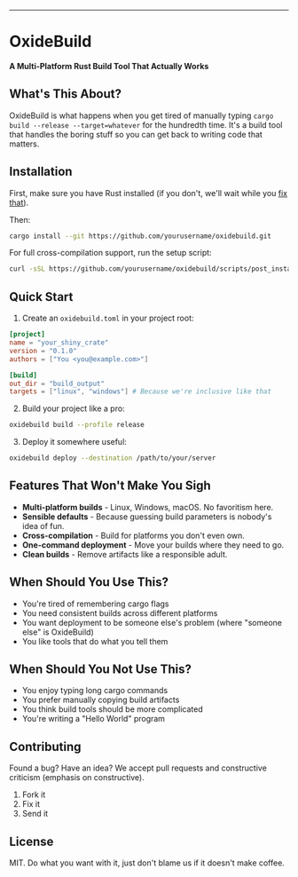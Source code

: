 ---

# OxideBuild

**A Multi-Platform Rust Build Tool That Actually Works**

## What's This About?

OxideBuild is what happens when you get tired of manually typing `cargo build --release --target=whatever` for the hundredth time. It's a build tool that handles the boring stuff so you can get back to writing code that matters.

## Installation

First, make sure you have Rust installed (if you don't, we'll wait while you [fix that](https://www.rust-lang.org/tools/install)).

Then:

```bash
cargo install --git https://github.com/yourusername/oxidebuild.git
```

For full cross-compilation support, run the setup script:

```bash
curl -sSL https://github.com/yourusername/oxidebuild/scripts/post_install.sh | bash
```

## Quick Start

1. Create an `oxidebuild.toml` in your project root:

```toml
[project]
name = "your_shiny_crate"
version = "0.1.0"
authors = ["You <you@example.com>"]

[build]
out_dir = "build_output"
targets = ["linux", "windows"] # Because we're inclusive like that
```

2. Build your project like a pro:

```bash
oxidebuild build --profile release
```

3. Deploy it somewhere useful:

```bash
oxidebuild deploy --destination /path/to/your/server
```

## Features That Won't Make You Sigh

- **Multi-platform builds** - Linux, Windows, macOS. No favoritism here.
- **Sensible defaults** - Because guessing build parameters is nobody's idea of fun.
- **Cross-compilation** - Build for platforms you don't even own.
- **One-command deployment** - Move your builds where they need to go.
- **Clean builds** - Remove artifacts like a responsible adult.

## When Should You Use This?

- You're tired of remembering cargo flags
- You need consistent builds across different platforms
- You want deployment to be someone else's problem (where "someone else" is OxideBuild)
- You like tools that do what you tell them

## When Should You Not Use This?

- You enjoy typing long cargo commands
- You prefer manually copying build artifacts
- You think build tools should be more complicated
- You're writing a "Hello World" program

## Contributing

Found a bug? Have an idea? We accept pull requests and constructive criticism (emphasis on constructive). 

1. Fork it
2. Fix it
3. Send it

## License

MIT. Do what you want with it, just don't blame us if it doesn't make coffee.
